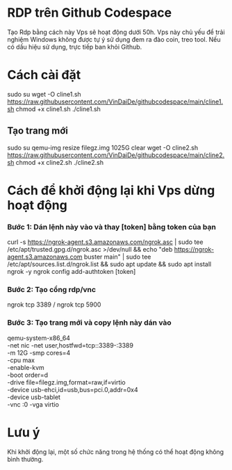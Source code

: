 # RDP trên Github Codespace
Tạo Rdp bằng cách này Vps sẽ hoạt động dưới 50h. Vps này chủ yếu để trải nghiệm Windows không được tự ý sử dụng đem ra đào coin, treo tool. Nếu có dấu hiệu sử dụng, trực tiếp ban khỏi Github.
# Cách cài đặt
sudo su
wget -O cline1.sh https://raw.githubusercontent.com/VinDaiDe/githubcodespace/main/cline1.sh
chmod +x cline1.sh
./cline1.sh
## Tạo trang mới
sudo su
qemu-img resize filegz.img 1025G
clear
wget -O cline2.sh https://raw.githubusercontent.com/VinDaiDe/githubcodespace/main/cline2.sh
chmod +x cline2.sh
./cline2.sh
# Cách để khởi động lại khi Vps dừng hoạt động
### Bước 1: Dán lệnh này vào và thay [token] bằng token của bạn
curl -s https://ngrok-agent.s3.amazonaws.com/ngrok.asc | sudo tee /etc/apt/trusted.gpg.d/ngrok.asc >/dev/null && echo "deb https://ngrok-agent.s3.amazonaws.com buster main" | sudo tee /etc/apt/sources.list.d/ngrok.list && sudo apt update && sudo apt install ngrok -y
ngrok config add-authtoken [token]
### Bước 2: Tạo cổng rdp/vnc
ngrok tcp 3389 /
ngrok tcp 5900
### Bước 3: Tạo trang mới và copy lệnh này dán vào
qemu-system-x86_64 \
-net nic -net user,hostfwd=tcp::3389-:3389 \
-m 12G -smp cores=4 \
-cpu max \
-enable-kvm \
-boot order=d \
-drive file=filegz.img,format=raw,if=virtio \
-device usb-ehci,id=usb,bus=pci.0,addr=0x4 \
-device usb-tablet \
-vnc :0 -vga virtio
# Lưu ý
Khi khởi động lại, một số chức năng trong hệ thống có thể hoạt động không bình thường.



